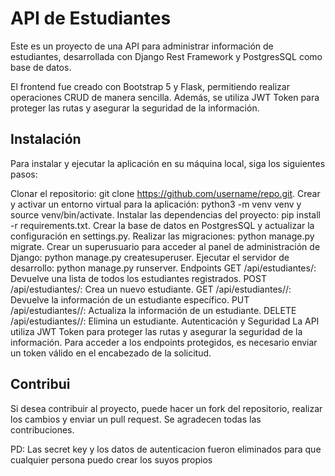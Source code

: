 <h1>API de Estudiantes</h1>
Este es un proyecto de una API para administrar información de estudiantes, desarrollada con Django Rest Framework y PostgresSQL como base de datos.

El frontend fue creado con Bootstrap 5 y Flask, permitiendo realizar operaciones CRUD de manera sencilla. Además, se utiliza JWT Token para proteger las rutas y asegurar la seguridad de la información.

<h2>Instalación</h2>
Para instalar y ejecutar la aplicación en su máquina local, siga los siguientes pasos:

Clonar el repositorio: git clone https://github.com/username/repo.git.
Crear y activar un entorno virtual para la aplicación: python3 -m venv venv y source venv/bin/activate.
Instalar las dependencias del proyecto: pip install -r requirements.txt.
Crear la base de datos en PostgresSQL y actualizar la configuración en settings.py.
Realizar las migraciones: python manage.py migrate.
Crear un superusuario para acceder al panel de administración de Django: python manage.py createsuperuser.
Ejecutar el servidor de desarrollo: python manage.py runserver.
Endpoints
GET /api/estudiantes/: Devuelve una lista de todos los estudiantes registrados.
POST /api/estudiantes/: Crea un nuevo estudiante.
GET /api/estudiantes/<id>/: Devuelve la información de un estudiante específico.
PUT /api/estudiantes/<id>/: Actualiza la información de un estudiante.
DELETE /api/estudiantes/<id>/: Elimina un estudiante.
Autenticación y Seguridad
La API utiliza JWT Token para proteger las rutas y asegurar la seguridad de la información. Para acceder a los endpoints protegidos, es necesario enviar un token válido en el encabezado de la solicitud.

<h2>Contribui</h2>
Si desea contribuir al proyecto, puede hacer un fork del repositorio, realizar los cambios y enviar un pull request. Se agradecen todas las contribuciones.

PD: Las secret key y los datos de autenticacion fueron eliminados para que cualquier persona puedo crear los suyos propios

